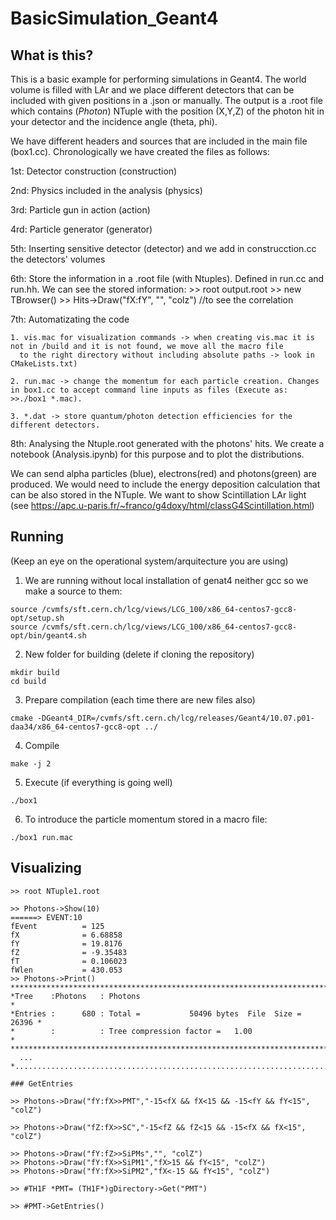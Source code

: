 # BasicSimulation_Geant4


## What is this?
This is a basic example for performing simulations in Geant4. The world volume is filled with LAr and we place different detectors
that can be included with given positions in a .json or manually. The output is a .root file which contains (_Photon_) NTuple with the position (X,Y,Z) of the photon hit in your detector and the incidence angle (theta, phi).

We have different headers and sources that are included in the main file (box1.cc).
Chronologically we have created the files as follows:

  1st: Detector construction (construction)


  2nd: Physics included in the analysis (physics)


  3rd: Particle gun in action (action)


  4rd: Particle generator (generator)


  5th: Inserting sensitive detector (detector) and we add in construcction.cc the detectors' volumes


  6th: Store the information in a .root file (with Ntuples). Defined in run.cc and run.hh.
      We can see the stored information:
          >> root output.root
          >> new TBrowser()
          >> Hits->Draw("fX:fY", "", "colz") //to see the correlation


  7th: Automatizating the code 

    1. vis.mac for visualization commands -> when creating vis.mac it is not in /build and it is not found, we move all the macro file 
      to the right directory without including absolute paths -> look in CMakeLists.txt)
      
    2. run.mac -> change the momentum for each particle creation. Changes in box1.cc to accept command line inputs as files (Execute as: >>./box1 *.mac).
    
    3. *.dat -> store quantum/photon detection efficiencies for the different detectors.


  8th: Analysing the Ntuple.root generated with the photons' hits. We create a notebook (Analysis.ipynb) for this purpose and to plot the distributions.

We can send alpha particles (blue), electrons(red) and photons(green) are produced. 
We would need to include the energy deposition calculation that can be also stored in the NTuple.
We want to show Scintillation LAr light (see https://apc.u-paris.fr/~franco/g4doxy/html/classG4Scintillation.html)

## Running

(Keep an eye on the operational system/arquitecture you are using)
  1. We are running without local installation of genat4 neither gcc so we make a source to them:
  ```console
  source /cvmfs/sft.cern.ch/lcg/views/LCG_100/x86_64-centos7-gcc8-opt/setup.sh
  source /cvmfs/sft.cern.ch/lcg/views/LCG_100/x86_64-centos7-gcc8-opt/bin/geant4.sh
  ```

  2. New folder for building (delete if cloning the repository)
  ```console
  mkdir build
  cd build 
  ```

  3. Prepare compilation (each time there are new files also)
  ```console
  cmake -DGeant4_DIR=/cvmfs/sft.cern.ch/lcg/releases/Geant4/10.07.p01-daa34/x86_64-centos7-gcc8-opt ../
  ```

  4. Compile
  ```console
  make -j 2
  ```

  5. Execute (if everything is going well)
  ```console
  ./box1
  ```

  6. To introduce the particle momentum stored in a macro file:
  ```console
  ./box1 run.mac
  ```


## Visualizing
  ```console
  >> root NTuple1.root

  >> Photons->Show(10)
  ======> EVENT:10
  fEvent          = 125
  fX              = 6.68858
  fY              = 19.8176
  fZ              = -9.35483
  fT              = 0.106023
  fWlen           = 430.053
  >> Photons->Print()
  ******************************************************************************
  *Tree    :Photons   : Photons                                                *
  *Entries :      680 : Total =           50496 bytes  File  Size =      26396 *
  *        :          : Tree compression factor =   1.00                       *
  ******************************************************************************
    ...
  *............................................................................*

  ### GetEntries

  >> Photons->Draw("fY:fX>>PMT","-15<fX && fX<15 && -15<fY && fY<15", "colZ")

  >> Photons->Draw("fZ:fX>>SC","-15<fZ && fZ<15 && -15<fX && fX<15", "colZ")

  >> Photons->Draw("fY:fZ>>SiPMs","", "colZ")
  >> Photons->Draw("fY:fX>>SiPM1","fX>15 && fY<15", "colZ")
  >> Photons->Draw("fY:fX>>SiPM2","fX<-15 && fY<15", "colZ")

  >> #TH1F *PMT= (TH1F*)gDirectory->Get("PMT")

  >> #PMT->GetEntries()
```